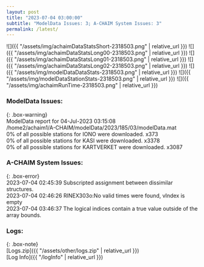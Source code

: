 ```yaml
---
layout: post
title: "2023-07-04 03:00:00"
subtitle: "ModelData Issues: 3; A-CHAIM System Issues: 3"
permalink: /latest/
---
```


![]({{ "/assets/img/achaimDataStatsShort-2318503.png" | relative_url }})
![]({{ "/assets/img/achaimDataStatsLong00-2318503.png" | relative_url }})
![]({{ "/assets/img/achaimDataStatsLong01-2318503.png" | relative_url }})
![]({{ "/assets/img/achaimDataStatsLong02-2318503.png" | relative_url }})
![]({{ "/assets/img/modelDataDataStats-2318503.png" | relative_url }})
![]({{ "/assets/img/modelDataStationStats-2318503.png" | relative_url }})
![]({{ "/assets/img/achaimRunTime-2318503.png" | relative_url }})


### ModelData Issues:  
  
{: .box-warning}  
 ModelData report for 04-Jul-2023 03:15:08   
 /home2/achaim1/A-CHAIM/modelData/2023/185/03/modelData.mat   
 0% of all possible stations for IONO were downloaded. x373   
 0% of all possible stations for KASI were downloaded. x3378   
 0% of all possible stations for KARTVERKET were downloaded. x3087   
  
### A-CHAIM System Issues:  
  
{: .box-error}  
2023-07-04 02:45:39 Subscripted assignment between dissimilar structures.  
2023-07-04 02:46:26 RINEX303o:No valid times were found, vIndex is empty  
2023-07-04 03:46:37 The logical indices contain a true value outside of the array bounds.  

### Logs:  
  
{: .box-note}  
[Logs.zip]({{ "/assets/other/logs.zip" | relative_url }})  
[Log Info]({{ "/logInfo" | relative_url }})  
